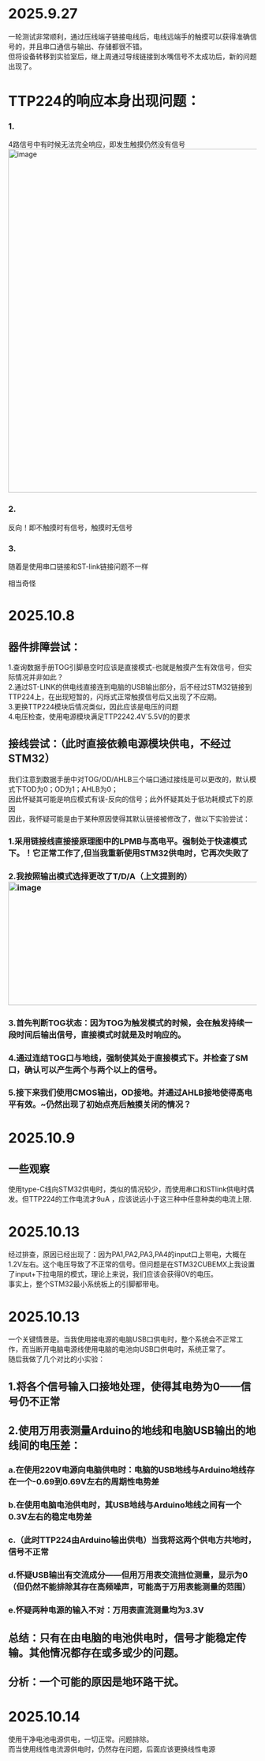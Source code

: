 # 2025.9.27
一轮测试非常顺利，通过压线端子链接电线后，电线远端手的触摸可以获得准确信号的，并且串口通信与输出、存储都很不错。  
但将设备转移到实验室后，继上周通过导线链接到水嘴信号不太成功后，新的问题出现了。  
# TTP224的响应本身出现问题：
### 1.
4路信号中有时候无法完全响应，即发生触摸仍然没有信号  <img width="622" height="696" alt="image" src="https://github.com/user-attachments/assets/f9f502bb-9bca-4810-b1e3-a7edd60514e2" />

### 2. 
反向！即不触摸时有信号，触摸时无信号
### 3.
随着是使用串口链接和ST-link链接问题不一样

相当奇怪  
# 2025.10.8
## 器件排障尝试：
1.查询数据手册TOG引脚悬空时应该是直接模式-也就是触摸产生有效信号，但实际情况并非如此？  
2.通过ST-LINK的供电线直接连到电脑的USB输出部分，后不经过STM32链接到TTP224上，在出现短暂的，闪烁式正常触摸信号后又出现了不应期。  
3.更换TTP224模块后情况类似，因此应该是电压的问题  
4.电压检查，使用电源模块满足TTP2242.4V`5.5V的的要求
## 接线尝试：（此时直接依赖电源模块供电，不经过STM32）
我们注意到数据手册中对TOG/OD/AHLB三个端口通过接线是可以更改的，默认模式下TOD为0；OD为1；AHLB为0；  
因此怀疑其可能是响应模式有误-反向的信号；此外怀疑其处于低功耗模式下的原因  
因此，我怀疑可能是由于某种原因使得其默认链接被修改了，做以下实验尝试：  
### 1.采用链接线直接接原理图中的LPMB与高电平。强制处于快速模式下。！它正常工作了,但当我重新使用STM32供电时，它再次失败了    
### 2.我按照输出模式选择更改了T/D/A（上文提到的）<img width="782" height="250" alt="image" src="https://github.com/user-attachments/assets/6ebc6562-273b-4a3b-8685-81211c487aa6" />

### 3.首先判断TOG状态：因为TOG为触发模式的时候，会在触发持续一段时间后输出信号，直接模式时就是及时响应的。  
### 4.通过连结TOG口与地线，强制使其处于直接模式下。并检查了SM口，确认可以产生两个与两个以上的信号。  
### 5.接下来我们使用CMOS输出，OD接地。并通过AHLB接地使得高电平有效。~仍然出现了初始点亮后触摸关闭的情况？  
# 2025.10.9
## 一些观察
使用type-C线向STM32供电时，类似的情况较少，而使用串口和STlink供电时偶发。但TTP224的工作电流才9uA ，应该说远小于这三种中任意种类的电流上限.
# 2025.10.13
经过排查，原因已经出现了：因为PA1,PA2,PA3,PA4的input口上带电，大概在1.2V左右。这个电压导致了不正常的信号。但问题是在STM32CUBEMX上我设置了input+下拉电阻的模式，理论上来说，我们应该会获得0V的电压。  
事实上，整个STM32最小系统板上的引脚都带电。
# 2025.10.13
一个关键情景是。当我使用接电源的电脑USB口供电时，整个系统会不正常工作，而当断开电脑电源线使用电脑的电池向USB口供电时，系统正常了。  
随后我做了几个对比的小实验：  
## 1.将各个信号输入口接地处理，使得其电势为0——信号仍不正常  
## 2.使用万用表测量Arduino的地线和电脑USB输出的地线间的电压差：
  ### a.在使用220V电源向电脑供电时：电脑的USB地线与Arduino地线存在一个-0.69到0.69V左右的周期性电势差  
  ### b.在使用电脑电池供电时，其USB地线与Arduino地线之间有一个0.3V左右的稳定电势差
  ### c.（此时TTP224由Arduino输出供电）当我将这两个供电方共地时，信号不正常
  ### d.怀疑USB输出有交流成分——但用万用表交流挡位测量，显示为0（但仍然不能排除其存在高频噪声，可能高于万用表能测量的范围）
  ### e.怀疑两种电源的输入不对：万用表直流测量均为3.3V
## 总结：只有在由电脑的电池供电时，信号才能稳定传输。其他情况都存在或多或少的问题。
## 分析：一个可能的原因是地环路干扰。
# 2025.10.14 
使用干净电池电源供电，一切正常。问题排除。  
而当使用线性电流源供电时，仍然存在问题，后面应该更换线性电源
